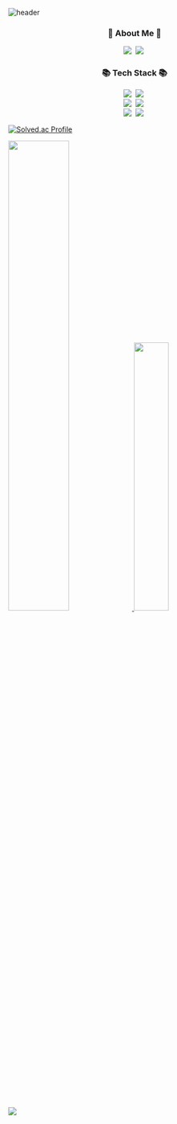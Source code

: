 ![header](https://capsule-render.vercel.app/api?type=waving&color=gradient&height=120&animation=fadeIn&section=footer&text=🚗&fontAlign=70)

<h3 align="center">🤖 About Me 🤖</h3>
<p align="center">
  <a href="https://sinkyu.notion.site/1f3a9f14bf0245ca90e7ca644d44a0e2"><img src="https://img.shields.io/badge/Profile-1F2E3E?style=flat-square&logo=Notion&logoColor=white&link=https://sinkyu.notion.site/1f3a9f14bf0245ca90e7ca644d44a0e2"/></a>&nbsp
  <a href="https://ai-sinq.tistory.com"><img src="https://img.shields.io/badge/Tech%20Blog-11B48A?style=flat-square&logo=Tistory&logoColor=white&link=https://ai-sinq.tistory.com"/></a>&nbsp
</p>

<h3 align="center">📚 Tech Stack 📚</h3>
<p align="center">
  <img src="https://img.shields.io/badge/Python-3776AB?style=flat-square&logo=Python&logoColor=white"/></a>&nbsp
  <img src="https://img.shields.io/badge/C++-A8B9CC?style=flat-square&logo=cplusplus&logoColor=white"/></a>&nbsp
  <br>
  <img src="https://img.shields.io/badge/Pytorch-EE4C2C?style=flat-square&logo=Pytorch&logoColor=white"/></a>&nbsp
  <img src="https://img.shields.io/badge/ROS2-22314E?style=flat-square&logo=ROS&logoColor=white"/></a>&nbsp 
  <br>
  <img src="https://img.shields.io/badge/AWS-232F3E?style=flat-square&logo=AmazonAWS&logoColor=white"/></a>&nbsp 
  <img src="https://img.shields.io/badge/Docker-2496ED?style=flat-square&logo=Docker&logoColor=white"/></a>&nbsp 
</p>

[![Solved.ac Profile](http://mazassumnida.wtf/api/v2/generate_badge?boj=zox004)](https://solved.ac/zox004/)

<a href="s">
  <img src="https://github-readme-stats.vercel.app/api?username=zox004&theme=merko&show_icons=true" width="49%" />

  <img src="https://github-readme-stats.vercel.app/api/top-langs/?username=zox004&layout=compact&theme=merko" width="37%" />
</a>

<a href="https://hits.seeyoufarm.com"><img src="https://hits.seeyoufarm.com/api/count/incr/badge.svg?url=https%3A%2F%2Fgithub.com%2Fzox004&count_bg=%2396D31D&title_bg=%23108239&icon=&icon_color=%23E7E7E7&title=hits&edge_flat=false"/></a>
